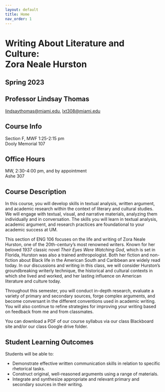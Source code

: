```yaml
---
layout: default
title: Home
nav_order: 1
---
```

# Writing About Literature and Culture: <br/> Zora Neale Hurston
## Spring 2023
## Professor Lindsay Thomas
<lindsaythomas@miami.edu>, <lxt308@miami.edu>

## Course Info
Section F, MWF 1:25-2:15 pm <br/>
Dooly Memorial 107

## Office Hours
MW, 2:30-4:00 pm, and by appointment <br/>
Ashe 307

## Course Description
In this course, you will develop skills in textual analysis, written argument, and academic research within the context of literary and cultural studies. We will engage with textual, visual, and narrative materials, analyzing them individually and in conversation. The skills you will learn in textual analysis, academic argument, and research practices are foundational to your academic success at UM.

This section of ENG 106 focuses on the life and writing of Zora Neale Hurston, one of the 20th-century’s most renowned writers. Known for her beloved 1937 classic novel *Their Eyes Were Watching God*, which is set in Florida, Hurston was also a trained anthropologist. Both her fiction and non-fiction about Black life in the American South and Caribbean are widely read today. In our discussions and writing in this class, we will consider Hurston’s groundbreaking writerly technique, the historical and cultural contexts in which she lived and worked, and her lasting influence on American literature and culture today.

Throughout this semester, you will conduct in-depth research, evaluate a variety of primary and secondary sources, forge complex arguments, and become conversant in the different conventions used in academic writing. You will also continue to refine strategies for improving your writing based on feedback from me and from classmates.

You can download a PDF of our course syllabus via our class Blackboard site and/or our class Google drive folder.

## Student Learning Outcomes
Students will be able to:
* Demonstrate effective written communication skills in relation to specific rhetorical tasks.
* Construct original, well-reasoned arguments using a range of materials.
* Integrate and synthesize appropriate and relevant primary and secondary sources in their writing.
